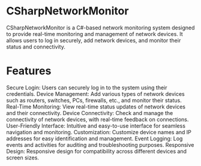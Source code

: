 # CSharpNetworkMonitor
CSharpNetworkMonitor is a C#-based network monitoring system designed to provide real-time monitoring and management of network devices. It allows users to log in securely, add network devices, and monitor their status and connectivity.

# Features
Secure Login: Users can securely log in to the system using their credentials.
Device Management: Add various types of network devices such as routers, switches, PCs, firewalls, etc., and monitor their status.
Real-Time Monitoring: View real-time status updates of network devices and their connectivity.
Device Connectivity: Check and manage the connectivity of network devices, with real-time feedback on connections.
User-Friendly Interface: Intuitive and easy-to-use interface for seamless navigation and monitoring.
Customization: Customize device names and IP addresses for easy identification and management.
Event Logging: Log events and activities for auditing and troubleshooting purposes.
Responsive Design: Responsive design for compatibility across different devices and screen sizes.
